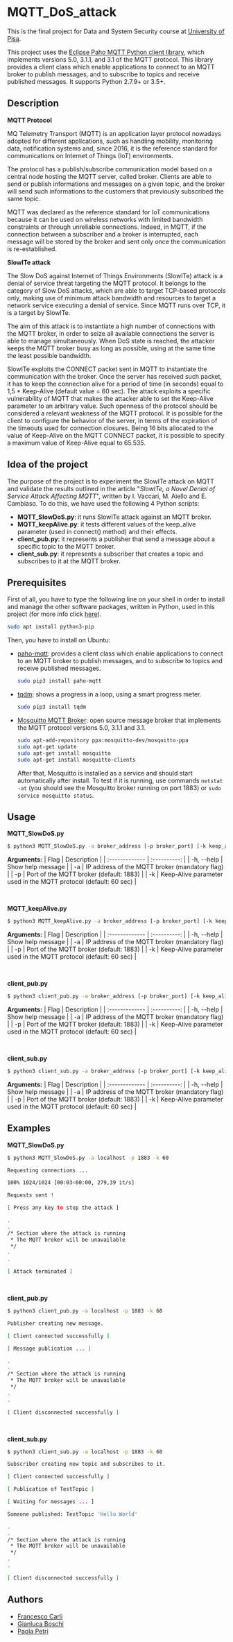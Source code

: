 # MQTT_DoS_attack

This is the final project for Data and System Security course at [University of Pisa](https://cysec.unipi.it/).

This project uses the [Eclipse Paho MQTT Python client library](https://pypi.org/project/paho-mqtt/), which implements versions 5.0, 3.1.1, and 3.1 of the MQTT protocol. This library provides a client class which enable applications to connect to an MQTT broker to publish messages, and to subscribe to topics and receive published messages. It supports Python 2.7.9+ or 3.5+.


## Description

**MQTT Protocol**

MQ Telemetry Transport (MQTT) is an application layer protocol nowadays adopted for different applications, such as handling mobility, monitoring data, notification systems and, since 2016, it is the reference standard for communications on Internet of Things (IoT) environments. 

The protocol has a publish/subscribe communication model based on a central node hosting the MQTT server, called broker. Clients are able to send or publish informations and messages on a given topic, and the broker will send such informations to the customers that previously subscribed the same topic.

MQTT was declared as the reference standard for IoT communications because it can be used on wireless networks with limited bandwidth constraints or through unreliable connections. Indeed, in MQTT, if the connection between a subscriber and a broker is interrupted, each message will be stored by the broker and sent only once the communication is re-established. 

**SlowITe attack**

The Slow DoS against Internet of Things Environments (SlowITe) attack is a denial of service threat targeting the MQTT protocol. It belongs to the category of Slow DoS attacks, which are able to target TCP-based protocols only, making use of minimum attack bandwidth and resources to target a network service executing a denial of service. Since MQTT runs over TCP, it is a target by SlowITe.

The aim of this attack is to instantiate a high number of connections with the MQTT broker, in order to seize all available connections the server is able to manage simultaneously. When DoS state is reached, the attacker keeps the MQTT broker busy as long as possible, using at the same time the least possible bandwidth. 

SlowITe exploits the CONNECT packet sent in MQTT to instantiate the communication with the broker. Once the server has received such packet, it has to keep the connection alive for a period of time (in seconds) equal to 1,5 * Keep-Alive (default value = 60 sec). The attack exploits a specific vulnerability of MQTT that makes the attacker able to set the Keep-Alive parameter to an arbitrary value. Such openness of the protocol should be considered a relevant weakness of the MQTT protocol. It is possible for the client to configure the behavior of the server, in terms of the expiration of the timeouts used for connection closures. Being 16 bits allocated to the value of Keep-Alive on the MQTT CONNECT packet, it is possible to specify a maximum value of Keep-Alive equal to 65.535. 


## Idea of the project

The purpose of the project is to experiment the SlowITe attack on MQTT and validate the results outlined in the article "*SlowITe, a Novel Denial of Service Attack Affecting MQTT*", written by I. Vaccari, M. Aiello and E. Cambiaso. To do this, we have used the following 4 Python scripts:

 - **MQTT_SlowDoS.py**: it runs SlowITe attack against an MQTT broker.
 - **MQTT_keepAlive.py**: it tests different values of the keep_alive parameter (used in connect() method) and their effects.
 - **client_pub.py**: it represents a publisher that send a message about a specific topic to the MQTT broker.
 - **client_sub.py**: it represents a subscriber that creates a topic and subscribes to it at the MQTT broker.

## Prerequisites

First of all, you have to type the following line on your shell in order to install and manage the other software packages, written in Python, used in this project (for more info click [here](https://linuxize.com/post/how-to-install-pip-on-ubuntu-18.04/)).

```bash
sudo apt install python3-pip
```
Then, you have to install on Ubuntu:

 - [paho-mqtt](https://pypi.org/project/paho-mqtt/): provides a client class which enable applications to connect to an MQTT broker to publish messages, and to subscribe to topics and receive published messages.
	  ```bash
	 sudo pip3 install paho-mqtt
	```
 - [tqdm](https://pypi.org/project/tqdm/): shows a progress in a loop, using a smart progress meter.
	 ```bash
	 sudo pip3 install tqdm
	```
 - [Mosquitto MQTT Broker](https://mosquitto.org/): open source message broker that implements the MQTT protocol versions 5.0, 3.1.1 and 3.1. 
	 ```bash
	 sudo apt-add-repository ppa:mosquitto-dev/mosquitto-ppa
	 sudo apt-get update
	 sudo apt-get install mosquitto
	 sudo apt-get install mosquitto-clients
	```
	After that, Mosquitto is installed as a service and should start automatically after install. To test if it is running, use commands `netstat -at` (you should see the Mosquitto broker running on port 1883) or `sudo service mosquitto status`.

## Usage
**MQTT_SlowDoS.py**
```bash
$ python3 MQTT_SlowDoS.py -a broker_address [-p broker_port] [-k keep_alive] [-h | --help]
```


**Arguments:**
| Flag           | Description    | 
| :------------- | :----------: | 
|  -h, --help    | Show help message  | 
| -a             | IP address of the MQTT broker (mandatory flag) | 
| -p             | Port of the MQTT broker (default: 1883) | 
| -k             | Keep-Alive parameter used in the MQTT protocol (default: 60 sec) | 

<br>

**MQTT_keepAlive.py**
```bash
$ python3 MQTT_keepAlive.py -a broker_address [-p broker_port] [-k keep_alive] [-h | --help]
```


**Arguments:**
| Flag           | Description    | 
| :------------- | :----------: | 
|  -h, --help    | Show help message  | 
| -a             | IP address of the MQTT broker (mandatory flag) | 
| -p             | Port of the MQTT broker (default: 1883) | 
| -k             | Keep-Alive parameter used in the MQTT protocol (default: 60 sec) | 

<br>

**client_pub.py**
```bash
$ python3 client_pub.py -a broker_address [-p broker_port] [-k keep_alive] [-h | --help]
```


**Arguments:**
| Flag           | Description    | 
| :------------- | :----------: | 
|  -h, --help    | Show help message  | 
| -a             | IP address of the MQTT broker (mandatory flag) | 
| -p             | Port of the MQTT broker (default: 1883) | 
| -k             | Keep-Alive parameter used in the MQTT protocol (default: 60 sec) | 

<br>

**client_sub.py**
```bash
$ python3 client_sub.py -a broker_address [-p broker_port] [-k keep_alive] [-h | --help]
```


**Arguments:**
| Flag           | Description    | 
| :------------- | :----------: | 
|  -h, --help    | Show help message  | 
| -a             | IP address of the MQTT broker (mandatory flag) | 
| -p             | Port of the MQTT broker (default: 1883) | 
| -k             | Keep-Alive parameter used in the MQTT protocol (default: 60 sec) | 


## Examples


**MQTT_SlowDoS.py**
```bash
$ python3 MQTT_SlowDoS.py -a localhost -p 1883 -k 60

Requesting connections ...

100% 1024/1024 [00:03<00:00, 279,39 it/s]

Requests sent !

[ Press any key to stop the attack ]

.
.
/* Section where the attack is running 
 * The MQTT broker will be unavailable 
 */
.
.

[ Attack terminated ]
```
<br>

**client_pub.py**
```bash
$ python3 client_pub.py -a localhost -p 1883 -k 60

Publisher creating new message. 

[ Client connected successfully ]

[ Message publication ... ]

.
.
/* Section where the attack is running 
 * The MQTT broker will be unavailable 
 */
.
.

[ Client disconnected successfully ]
```
<br>

**client_sub.py**
```bash
$ python3 client_sub.py -a localhost -p 1883 -k 60

Subscriber creating new topic and subscribes to it. 

[ Client connected successfully ]

[ Publication of TestTopic ]

[ Waiting for messages ... ]

Someone published: TestTopic 'Hello World'

.
.
/* Section where the attack is running 
 * The MQTT broker will be unavailable 
 */
.
.

[ Client disconnected successfully ]
```




## Authors

 - [Francesco Carli](https://github.com/fcarli3)
 - [Gianluca Boschi](https://github.com/gianluca2414)
 - [Paola Petri](https://github.com/paolapetri)
